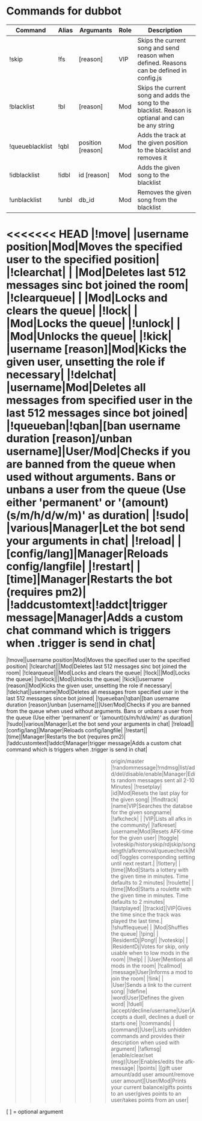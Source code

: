 # Commands for dubbot

|Command|Alias|Argumants|Role|Description|
|----|----|----|----|----|
|!skip|!fs|[reason]|VIP|Skips the current song and send reason when defined. Reasons can be defined in config.js|
|!blacklist|!bl|[reason]|Mod|Skips the current song and adds the song to the blacklist. Reason is optianal and can be any string|
|!queueblacklist|!qbl|position [reason]|Mod|Adds the track at the given position to the blacklist and removes it|
|!idblacklist|!idbl|id [reason]|Mod|Adds the given song to the blacklist|
|!unblacklist|!unbl|db_id|Mod|Removes the given song from the blacklist|
<<<<<<< HEAD
|!move| |username position|Mod|Moves the specified user to the specified position|
|!clearchat| | |Mod|Deletes last 512 messages sinc bot joined the room|
|!clearqueue| | |Mod|Locks and clears the queue|
|!lock| | |Mod|Locks the queue|
|!unlock| | |Mod|Unlocks the queue|
|!kick| |username [reason]|Mod|Kicks the given user, unsetting the role if necessary|
|!delchat| |username|Mod|Deletes all messages from specified user in the last 512 messages since bot joined|
|!queueban|!qban|[ban username duration [reason]/unban username]|User/Mod|Checks if you are banned from the queue when used without arguments. Bans or unbans a user from the queue (Use either 'permanent' or '(amount)(s/m/h/d/w/m)' as duration|
|!sudo| |various|Manager|Let the bot send your arguments in chat|
|!reload| |[config/lang]|Manager|Reloads config/langfile|
|!restart| |[time]|Manager|Restarts the bot (requires pm2)|
|!addcustomtext|!addct|trigger message|Manager|Adds a custom chat command which is triggers when .trigger is send in chat|
=======
|!move||username position|Mod|Moves the specified user to the specified position|
|!clearchat|||Mod|Deletes last 512 messages sinc bot joined the room|
|!clearqueue|||Mod|Locks and clears the queue|
|!lock|||Mod|Locks the queue|
|!unlock|||Mod|Unlocks the queue|
|!kick||username [reason]|Mod|Kicks the given user, unsetting the role if necessary|
|!delchat||username|Mod|Deletes all messages from specified user in the last 512 messages since bot joined|
|!queueban|!qban|[ban username duration [reason]/unban [username]]|User/Mod|Checks if you are banned from the queue when used without arguments. Bans or unbans a user from the queue (Use either 'permanent' or '(amount)(s/m/h/d/w/m)' as duration|
|!sudo||various|Manager|Let the bot send your arguments in chat|
|!reload||[config/lang]|Manager|Reloads config/langfile|
|!restart||[time]|Manager|Restarts the bot (requires pm2)|
|!addcustomtext|!addct|Manager|trigger message|Adds a custom chat command which is triggers when .trigger is send in chat|
>>>>>>> origin/master
|!randommessage|!rndmsg|list/add/del/disable/enable|Manager|Edits random messages sent all 2-10 Minutes|
|!resetplay| |id|Mod|Resets the last play for the given song|
|!findtrack| |name|VIP|Searches the databse for the given songname|
|!afkcheck| | |VIP|Lists all afks in the community|
|!afkreset| |username|Mod|Resets AFK-time for the given user|
|!toggle| |voteskip/historyskip/rdjskip/songlength/afkremoval/queuecheck|Mod|Toggles corresponding setting until next restart.|
|!lottery| |[time]|Mod|Starts a lottery with the given time in minutes. Time defaults to 2 minutes|
|!roulette| |[time]|Mod|Starts a roulette with the given time in minutes. Time defaults to 2 minutes|
|!lastplayed| |[trackid]|VIP|Gives the time since the track was played the last time.|
|!shufflequeue| | |Mod|Shuffles the queue|
|!ping| | |ResidentDj|Pong!|
|!voteskip| | |ResidentDj|Votes for skip, only usable when to low mods in the room|
|!help| | |User|Mentions all mods in the room|
|!callmod| |message|User|Informs a mod to join the room|
|!link| | |User|Sends a link to the current song|
|!define| |word|User|Defines the given word|
|!duell| |accept/decline/username|User|Accepts a duell, declines a duell or starts one|
|!commands| |[command]|User|Lists unhidden commands and provides their description when used with argument|
|!afkmsg| |enable/clear/set (msg)|User|Enables/edits the afk-message|
|!points| |[gift user amount/add user amount/remove user amount]|User/Mod|Prints your current balance/gifts points to an user/gives points to an user/takes points from an user|


[  ] = optional argument
